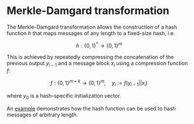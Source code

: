 # Merkle-Damgard transformation

The Merkle-Damgard transformation allows the construction of a hash function $h$
that maps messages of any length to a fixed-size hash, i.e.

$$h:\{0,1\}^*\to\{0,1\}^m$$

This is achieved by repeatedly compressing the concatenation of the previous
output $y_{i-1}$ and a message block $x_i$ using a compression function $f$:

$$f:\{0,1\}^{m+k}\to\{0,1\}^m,\quad y_i:=f(y_{i-1}||x_i)$$

where $y_0$ is a hash-specific initialization vector.

An [example](src/example.cpp) demonstrates how the hash function can be used
to hash messages of arbitrary length.
